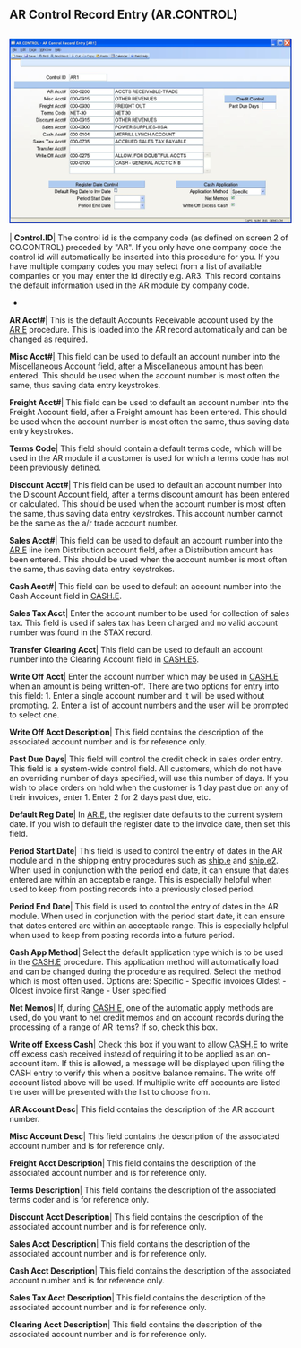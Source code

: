 ## AR Control Record Entry (AR.CONTROL)
<PageHeader />

##

![](./AR-CONTROL-1.jpg)

| **Control.ID**|  The control id is the company code (as defined on screen 2
of CO.CONTROL) preceded by "AR". If you only have one company code the control
id will automatically be inserted into this procedure for you. If you have
multiple company codes you may select from a list of available companies or
you may enter the id directly e.g. AR3. This record contains the default
information used in the AR module by company code.

-  
**AR Acct#**|  This is the default Accounts Receivable account used by the
[AR.E](../AR-E/README.md) procedure. This is loaded into the AR record automatically
and can be changed as required.

**Misc Acct#**|  This field can be used to default an account number into the
Miscellaneous Account field, after a Miscellaneous amount has been entered.
This should be used when the account number is most often the same, thus
saving data entry keystrokes.

**Freight Acct#**|  This field can be used to default an account number into
the Freight Account field, after a Freight amount has been entered. This
should be used when the account number is most often the same, thus saving
data entry keystrokes.

**Terms Code**|  This field should contain a default terms code, which will be
used in the AR module if a customer is used for which a terms code has not
been previously defined.

**Discount Acct#**|  This field can be used to default an account number into
the Discount Account field, after a terms discount amount has been entered or
calculated. This should be used when the account number is most often the
same, thus saving data entry keystrokes. This account number cannot be the
same as the a/r trade account number.

**Sales Acct#**|  This field can be used to default an account number into the
[AR.E](../AR-E/README.md) line item Distribution account field, after a Distribution
amount has been entered. This should be used when the account number is most
often the same, thus saving data entry keystrokes.

**Cash Acct#**|  This field can be used to default an account number into the
Cash Account field in [CASH.E](../CASH-E/README.md).

**Sales Tax Acct**|  Enter the account number to be used for collection of
sales tax. This field is used if sales tax has been charged and no valid
account number was found in the STAX record.

**Transfer Clearing Acct**|  This field can be used to default an account
number into the Clearing Account field in [CASH.E5](../CASH-E5/README.md).

**Write Off Acct**|  Enter the account number which may be used in
[CASH.E](../CASH-E/README.md) when an amount is being written-off. There are two
options for entry into this field: 1. Enter a single account number and it
will be used without prompting. 2. Enter a list of account numbers and the
user will be prompted to select one.

**Write Off Acct Description**|  This field contains the description of the
associated account number and is for reference only.

**Past Due Days**|  This field will control the credit check in sales order
entry. This field is a system-wide control field. All customers, which do not
have an overriding number of days specified, will use this number of days. If
you wish to place orders on hold when the customer is 1 day past due on any of
their invoices, enter 1. Enter 2 for 2 days past due, etc.

**Default Reg Date**|  In [AR.E](../AR-E/README.md), the register date defaults to the
current system date. If you wish to default the register date to the invoice
date, then set this field.

**Period Start Date**|  This field is used to control the entry of dates in
the AR module and in the shipping entry procedures such as
[ship.e](../Ship-e/README.md) and [ship.e2](../Ship-e2/README.md). When used in conjunction with
the period end date, it can ensure that dates entered are within an acceptable
range. This is especially helpful when used to keep from posting records into
a previously closed period.

**Period End Date**|  This field is used to control the entry of dates in the
AR module. When used in conjunction with the period start date, it can ensure
that dates entered are within an acceptable range. This is especially helpful
when used to keep from posting records into a future period.

**Cash App Method**|  Select the default application type which is to be used
in the [CASH.E](../CASH-E/README.md) procedure. This application method will
automatically load and can be changed during the procedure as required. Select
the method which is most often used. Options are:
Specific - Specific invoices
Oldest - Oldest invoice first
Range - User specified

**Net Memos**|  If, during [CASH.E](../CASH-E/README.md), one of the automatic apply
methods are used, do you want to net credit memos and on account records
during the processing of a range of AR items? If so, check this box.

**Write off Excess Cash**|  Check this box if you want to allow
[CASH.E](../CASH-E/README.md) to write off excess cash received instead of requiring it
to be applied as an on-account item. If this is allowed, a message will be
displayed upon filing the CASH entry to verify this when a positive balance
remains. The write off account listed above will be used. If multiplie write
off accounts are listed the user will be presented with the list to choose
from.

**AR Account Desc**|  This field contains the description of the AR account
number.

**Misc Account Desc**|  This field contains the description of the associated
account number and is for reference only.

**Freight Acct Description**|  This field contains the description of the
associated account number and is for reference only.

**Terms Description**|  This field contains the description of the associated
terms coder and is for reference only.

**Discount Acct Description**|  This field contains the description of the
associated account number and is for reference only.

**Sales Acct Description**|  This field contains the description of the
associated account number and is for reference only.

**Cash Acct Description**|  This field contains the description of the
associated account number and is for reference only.

**Sales Tax Acct Description**|  This field contains the description of the
associated account number and is for reference only.

**Clearing Acct Description**|  This field contains the description of the
associated account number and is for reference only.


<badge text= "Version 8.10.57 " vertical="middle" />

<PageFooter />
